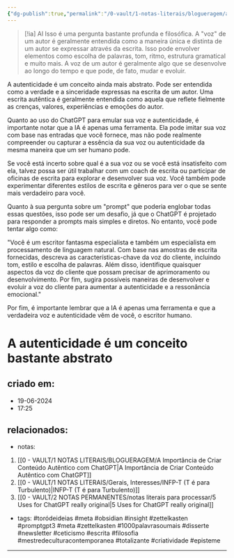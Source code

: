 ```yaml
---
{"dg-publish":true,"permalink":"/0-vault/1-notas-literais/blogueragem/a-autenticidade-e-um-conceito-bastante-abstrato/","tags":["toródeideias","meta","obsidian","insight","zettelkasten","promptgpt3","1000palavrasoumais","disserte","newsletter","ceticismo","escrita","filosofia","mestredeculturacontemporanea","totalizante","criatividade","episteme"],"dgHomeLink":true,"dgShowLocalGraph":true,"dgShowFileTree":true,"dgEnableSearch":true,"noteIcon":""}
---
```



> [!ia] AI
> Isso é uma pergunta bastante profunda e filosófica. A "voz" de um autor é geralmente entendida como a maneira única e distinta de um autor se expressar através da escrita. Isso pode envolver elementos como escolha de palavras, tom, ritmo, estrutura gramatical e muito mais. A voz de um autor é geralmente algo que se desenvolve ao longo do tempo e que pode, de fato, mudar e evoluir.

A autenticidade é um conceito ainda mais abstrato. Pode ser entendida como a verdade e a sinceridade expressas na escrita de um autor. Uma escrita autêntica é geralmente entendida como aquela que reflete fielmente as crenças, valores, experiências e emoções do autor.

Quanto ao uso do ChatGPT para emular sua voz e autenticidade, é importante notar que a IA é apenas uma ferramenta. Ela pode imitar sua voz com base nas entradas que você fornece, mas não pode realmente compreender ou capturar a essência da sua voz ou autenticidade da mesma maneira que um ser humano pode.

Se você está incerto sobre qual é a sua voz ou se você está insatisfeito com ela, talvez possa ser útil trabalhar com um coach de escrita ou participar de oficinas de escrita para explorar e desenvolver sua voz. Você também pode experimentar diferentes estilos de escrita e gêneros para ver o que se sente mais verdadeiro para você.

Quanto à sua pergunta sobre um "prompt" que poderia englobar todas essas questões, isso pode ser um desafio, já que o ChatGPT é projetado para responder a prompts mais simples e diretos. No entanto, você pode tentar algo como:

"Você é um escritor fantasma especialista e também um especialista em processamento de linguagem natural. Com base nas amostras de escrita fornecidas, descreva as características-chave da voz do cliente, incluindo tom, estilo e escolha de palavras. Além disso, identifique quaisquer aspectos da voz do cliente que possam precisar de aprimoramento ou desenvolvimento. Por fim, sugira possíveis maneiras de desenvolver e evoluir a voz do cliente para aumentar a autenticidade e a ressonância emocional."

Por fim, é importante lembrar que a IA é apenas uma ferramenta e que a verdadeira voz e autenticidade vêm de você, o escritor humano.


# A autenticidade é um conceito bastante abstrato

## criado em: 
- 19-06-2024
- 17:25
## relacionados:
- notas:
1. [[0 - VAULT/1 NOTAS LITERAIS/BLOGUERAGEM/A Importância de Criar Conteúdo Autêntico com ChatGPT\|A Importância de Criar Conteúdo Autêntico com ChatGPT]]
2. [[0 - VAULT/1 NOTAS LITERAIS/Gerais, Interesses/INFP-T (T é para Turbulento)\|INFP-T (T é para Turbulento)]]
3. [[0 - VAULT/2 NOTAS PERMANENTES/notas literais para processar/5 Uses for ChatGPT really original\|5 Uses for ChatGPT really original]]
- tags: 
#toródeideias 
#meta #obsidian #insight #zettelkasten
#promptgpt3 #meta #zettelkasten #1000palavrasoumais #disserte #newsletter #ceticismo #escrita #filosofia #mestredeculturacontemporanea #totalizante #criatividade #episteme 

---
